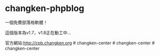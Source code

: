 changken-phpblog
================
一個免費部落格軟體！

這個版本為v1.7，v1.8正在動工中...

官方網站:http://cpb.changken.org
#   c h a n g k e n - c e n t e r  
 #   c h a n g k e n - c e n t e r  
 #   c h a n g k e n - c e n t e r  
 